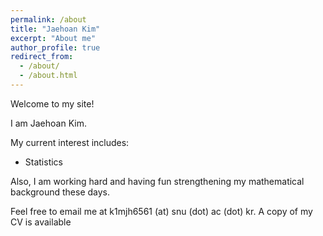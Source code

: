 ```yaml
---
permalink: /about
title: "Jaehoan Kim"
excerpt: "About me"
author_profile: true
redirect_from:
  - /about/
  - /about.html
---
```

Welcome to my site!  

I am Jaehoan Kim.


My current interest includes:  

* Statistics


Also, I am working hard and having fun strengthening my mathematical background these days.

Feel free to email me at k1mjh6561 (at) snu (dot) ac (dot) kr. A copy of my CV is available